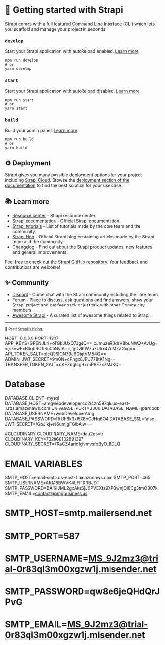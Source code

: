 # 🚀 Getting started with Strapi

Strapi comes with a full featured [Command Line Interface](https://docs.strapi.io/dev-docs/cli) (CLI) which lets you scaffold and manage your project in seconds.

### `develop`

Start your Strapi application with autoReload enabled. [Learn more](https://docs.strapi.io/dev-docs/cli#strapi-develop)

```
npm run develop
# or
yarn develop
```

### `start`

Start your Strapi application with autoReload disabled. [Learn more](https://docs.strapi.io/dev-docs/cli#strapi-start)

```
npm run start
# or
yarn start
```

### `build`

Build your admin panel. [Learn more](https://docs.strapi.io/dev-docs/cli#strapi-build)

```
npm run build
# or
yarn build
```

## ⚙️ Deployment

Strapi gives you many possible deployment options for your project including [Strapi Cloud](https://cloud.strapi.io). Browse the [deployment section of the documentation](https://docs.strapi.io/dev-docs/deployment) to find the best solution for your use case.

## 📚 Learn more

- [Resource center](https://strapi.io/resource-center) - Strapi resource center.
- [Strapi documentation](https://docs.strapi.io) - Official Strapi documentation.
- [Strapi tutorials](https://strapi.io/tutorials) - List of tutorials made by the core team and the community.
- [Strapi blog](https://strapi.io/blog) - Official Strapi blog containing articles made by the Strapi team and the community.
- [Changelog](https://strapi.io/changelog) - Find out about the Strapi product updates, new features and general improvements.

Feel free to check out the [Strapi GitHub repository](https://github.com/strapi/strapi). Your feedback and contributions are welcome!

## ✨ Community

- [Discord](https://discord.strapi.io) - Come chat with the Strapi community including the core team.
- [Forum](https://forum.strapi.io/) - Place to discuss, ask questions and find answers, show your Strapi project and get feedback or just talk with other Community members.
- [Awesome Strapi](https://github.com/strapi/awesome-strapi) - A curated list of awesome things related to Strapi.

---

<sub>🤫 Psst! [Strapi is hiring](https://strapi.io/careers).</sub>

HOST=0.0.0.0
PORT=1337
APP_KEYS=GPENJLrI+oTGkJUxQ7JgdQ==,cJmuaeR0drV8buNWQ+AvUg==,skvwExB4qbRC1iSu0bNyIA==,IgDvRtW7u7U5x4ZcMZaGxg==
API_TOKEN_SALT=oIcQ96ION79J6QtgtVM54Q==
ADMIN_JWT_SECRET=9m0N+cPngx8JFU778tK1Ng==
TRANSFER_TOKEN_SALT=qKFZngIcgH+mP8E7x7MJKQ==
# Database
DATABASE_CLIENT=mysql
DATABASE_HOST=amgwebdeveloper.cc2i4zn597qh.us-east-1.rds.amazonaws.com
DATABASE_PORT=3306
DATABASE_NAME=jpardodb
DATABASE_USERNAME=webDeveloperAmg
DATABASE_PASSWORD=RfUh6k3xI5X8oCJHq6O4
DATABASE_SSL=false
JWT_SECRET=/GpJikj+rJ6umjgFGibAtw==

#CLOUDINARY
CLOUDINARY_NAME=dau2qsvtr
CLOUDINARY_KEY=732868132891397
CLOUDINARY_SECRET=7RaCZ4aridfgivmvsfoByO_BDLQ

# EMAIL VARIABLES
SMTP_HOST=email-smtp.us-east-1.amazonaws.com
SMTP_PORT=465
SMTP_USERNAME=AKIA6BWVK4LFIPRRBJDT
SMTP_PASSWORD=BAiGiJML2gcAkz6jJ0PVEXts9XP0wnjOl8CgBtmO807k
SMTP_EMAIL=contact@amgbusiness.us

# SMTP_HOST=smtp.mailersend.net
# SMTP_PORT=587
# SMTP_USERNAME=MS_9J2mz3@trial-0r83ql3m00xgzw1j.mlsender.net
# SMTP_PASSWORD=qw8e6jeQHdQrJPvG
# SMTP_EMAIL=MS_9J2mz3@trial-0r83ql3m00xgzw1j.mlsender.net